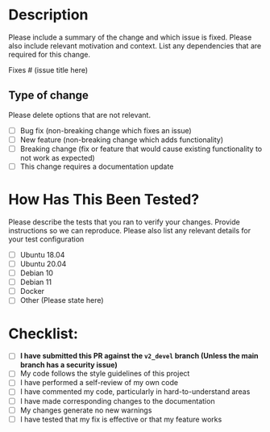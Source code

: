 # Description

Please include a summary of the change and which issue is fixed. Please also include relevant motivation and context. 
List any dependencies that are required for this change.

Fixes # (issue title here)

## Type of change

Please delete options that are not relevant.

- [ ] Bug fix (non-breaking change which fixes an issue)
- [ ] New feature (non-breaking change which adds functionality)
- [ ] Breaking change (fix or feature that would cause existing functionality to not work as expected)
- [ ] This change requires a documentation update

# How Has This Been Tested?

Please describe the tests that you ran to verify your changes. Provide instructions so we can reproduce.
Please also list any relevant details for your test configuration

- [ ] Ubuntu 18.04
- [ ] Ubuntu 20.04
- [ ] Debian 10
- [ ] Debian 11
- [ ] Docker
- [ ] Other (Please state here)

# Checklist:

- [ ] **I have submitted this PR against the `v2_devel` branch (Unless the main branch has a security issue)**
- [ ] My code follows the style guidelines of this project
- [ ] I have performed a self-review of my own code
- [ ] I have commented my code, particularly in hard-to-understand areas
- [ ] I have made corresponding changes to the documentation
- [ ] My changes generate no new warnings
- [ ] I have tested that my fix is effective or that my feature works
